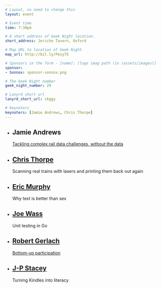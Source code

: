 ```yaml
---
# Layout, no need to change this
layout: event

# Event time
time: 7:30pm

# A short address of Geek Night location. 
short_address: Jericho Tavern, Oxford

# Map URL to location of Geek Night
map_url: http://bit.ly/Pesy75

# Sponsors in the form - [name]: [logo imag path (in /assets/images)]
sponsor: 
- Sonnox: sponsor-sonnox.png

# The Geek Night number
geek_night_number: 29

# Lanyrd short url
lanyrd_short_url: ckggy

# Keynoters
keynoters: [Jamie Andrews, Chris Thorpe]
---
```


<ul class="keynotes">
  <li itemprop="performer" itemscope="itemscope" itemtype="http://schema.org/Person">
    <h2 itemprop="name">Jamie Andrews</h2>
    <p><a href="http://www.wired.co.uk/news/archive/2011-06/15/european-rail-data">Tackling complex rail data challenges, without the data</a></p>
  </li>
  <li itemprop="performer" itemscope="itemscope" itemtype="http://schema.org/Person">
    <a href="https://twitter.com/jaggeree" itemprop="url"><h2 itemprop="name">Chris Thorpe</h2></a>
    <p>Scanning real trains with lasers and printing them back out again</p>
  </li>
</ul>

<ul>
  <li itemprop="performer" itemscope="itemscope" itemtype="http://schema.org/Person">
    <a href="http://www.babelquest.co.uk/" itemprop="url"><h2 itemprop="name">Eric Murphy</h2></a>
    <p>Why text is better than sex</p>
  </li>
  <li itemprop="performer" itemscope="itemscope" itemtype="http://schema.org/Person">
    <a href="http://afandian.com/" itemprop="url"><h2 itemprop="name">Joe Wass</h2></a>
    <p>Unit testing in Go</p>
  </li>
  <li itemprop="performer" itemscope="itemscope" itemtype="http://schema.org/Person">
    <a href="https://twitter.com/wwwUDEMIorg" itemprop="url"><h2 itemprop="name">Robert Gerlach</h2></a>
    <p><a href="http://www.udemi.org/">Bottom-up participation</a></p>
  </li>
  <li itemprop="performer" itemscope="itemscope" itemtype="http://schema.org/Person">
    <a href="http://www.jpstacey.info/" itemprop="url"><h2 itemprop="name">J-P Stacey</h2></a>
    <p>Turning Kindles into literacy</p>
  </li>
</ul>


